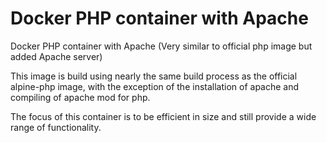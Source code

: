 # Docker PHP container with Apache
Docker PHP container with Apache (Very similar to official php image but added Apache server)

This image is build using nearly the same build process as the official alpine-php image, with the exception of
the installation of apache and compiling of apache mod for php.

The focus of this container is to be efficient in size and still provide a wide range of functionality.
